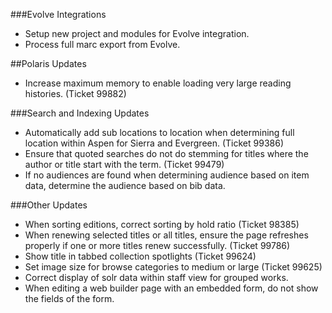 ###Evolve Integrations
- Setup new project and modules for Evolve integration. 
- Process full marc export from Evolve.

##Polaris Updates
- Increase maximum memory to enable loading very large reading histories. (Ticket 99882) 

###Search and Indexing Updates
- Automatically add sub locations to location when determining full location within Aspen for Sierra and Evergreen. (Ticket 99386)
- Ensure that quoted searches do not do stemming for titles where the author or title start with the term. (Ticket 99479)
- If no audiences are found when determining audience based on item data, determine the audience based on bib data.   

###Other Updates
- When sorting editions, correct sorting by hold ratio (Ticket 98385)
- When renewing selected titles or all titles, ensure the page refreshes properly if one or more titles renew successfully.  (Ticket 99786)
- Show title in tabbed collection spotlights (Ticket 99624)
- Set image size for browse categories to medium or large (Ticket 99625)
- Correct display of solr data within staff view for grouped works.
- When editing a web builder page with an embedded form, do not show the fields of the form. 